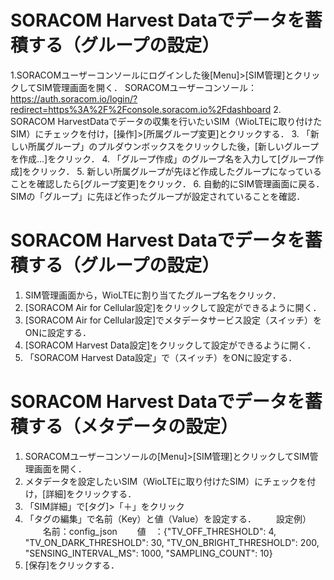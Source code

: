 # SORACOM Harvest Dataでデータを蓄積する（グループの設定）

1.SORACOMユーザーコンソールにログインした後[Menu]>[SIM管理]とクリックしてSIM管理画面を開く．
SORACOMユーザーコンソール：https://auth.soracom.io/login/?redirect=https%3A%2F%2Fconsole.soracom.io%2Fdashboard
2. SORACOM HarvestDataでデータの収集を行いたいSIM（WioLTEに取り付けたSIM）にチェックを付け，[操作]>[所属グループ変更]とクリックする．
3. 「新しい所属グループ」のプルダウンボックスをクリックした後，[新しいグループを作成...]をクリック．
4. 「グループ作成」のグループ名を入力して[グループ作成]をクリック．
5. 新しい所属グループが先ほど作成したグループになっていることを確認したら[グループ変更]をクリック．
6. 自動的にSIM管理画面に戻る．SIMの「グループ」に先ほど作ったグループが設定されていることを確認．

# SORACOM Harvest Dataでデータを蓄積する（グループの設定）

1. SIM管理画面から，WioLTEに割り当てたグループ名をクリック．
2. [SORACOM Air for Cellular設定]をクリックして設定ができるように開く．
3. [SORACOM Air for Cellular設定]でメタデータサービス設定（スイッチ）をONに設定する．
4. [SORACOM Harvest Data設定]をクリックして設定ができるように開く．
5. 「SORACOM Harvest Data設定」で（スイッチ）をONに設定する．

# SORACOM Harvest Dataでデータを蓄積する（メタデータの設定）

1. SORACOMユーザーコンソールの[Menu]>[SIM管理]とクリックしてSIM管理画面を開く．
2. メタデータを設定したいSIM（WioLTEに取り付けたSIM）にチェックを付け，[詳細]をクリックする．
3. 「SIM詳細」で[タグ]>「＋」をクリック
4. 「タグの編集」で名前（Key）と値（Value）を設定する．
　　設定例）
　　名前：config_json
　　値　：{"TV_OFF_THRESHOLD": 4, "TV_ON_DARK_THRESHOLD": 30, "TV_ON_BRIGHT_THRESHOLD": 200, "SENSING_INTERVAL_MS": 1000, "SAMPLING_COUNT": 10}
5. [保存]をクリックする．

